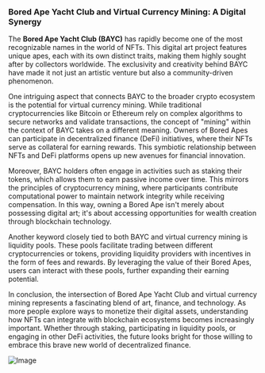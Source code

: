 ### Bored Ape Yacht Club and Virtual Currency Mining: A Digital Synergy

The **Bored Ape Yacht Club (BAYC)** has rapidly become one of the most recognizable names in the world of NFTs. This digital art project features unique apes, each with its own distinct traits, making them highly sought after by collectors worldwide. The exclusivity and creativity behind BAYC have made it not just an artistic venture but also a community-driven phenomenon.

One intriguing aspect that connects BAYC to the broader crypto ecosystem is the potential for virtual currency mining. While traditional cryptocurrencies like Bitcoin or Ethereum rely on complex algorithms to secure networks and validate transactions, the concept of "mining" within the context of BAYC takes on a different meaning. Owners of Bored Apes can participate in decentralized finance (DeFi) initiatives, where their NFTs serve as collateral for earning rewards. This symbiotic relationship between NFTs and DeFi platforms opens up new avenues for financial innovation.

Moreover, BAYC holders often engage in activities such as staking their tokens, which allows them to earn passive income over time. This mirrors the principles of cryptocurrency mining, where participants contribute computational power to maintain network integrity while receiving compensation. In this way, owning a Bored Ape isn't merely about possessing digital art; it's about accessing opportunities for wealth creation through blockchain technology.

Another keyword closely tied to both BAYC and virtual currency mining is liquidity pools. These pools facilitate trading between different cryptocurrencies or tokens, providing liquidity providers with incentives in the form of fees and rewards. By leveraging the value of their Bored Apes, users can interact with these pools, further expanding their earning potential.

In conclusion, the intersection of Bored Ape Yacht Club and virtual currency mining represents a fascinating blend of art, finance, and technology. As more people explore ways to monetize their digital assets, understanding how NFTs can integrate with blockchain ecosystems becomes increasingly important. Whether through staking, participating in liquidity pools, or engaging in other DeFi activities, the future looks bright for those willing to embrace this brave new world of decentralized finance.

![Image](https://github.com/user-attachments/assets/31692037-0104-4703-abd1-696b6a7dd41b)